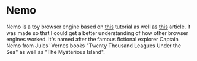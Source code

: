 # Nemo

Nemo is a toy browser engine based on [this](https://limpet.net/mbrubeck/2014/08/08/toy-layout-engine-1.html) 
tutorial as well as [this](https://www.html5rocks.com/en/tutorials/internals/howbrowserswork/#:~:text=The%20parsing%20algorithm%20is%20described,attribute%20names%20and%20attribute%20values.) article. It was made so that I could get a better understanding of how other 
browser engines worked. It's named after the famous fictional explorer Captain Nemo
from Jules' Vernes books "Twenty Thousand Leagues Under the Sea" as well as 
"The Mysterious Island".
